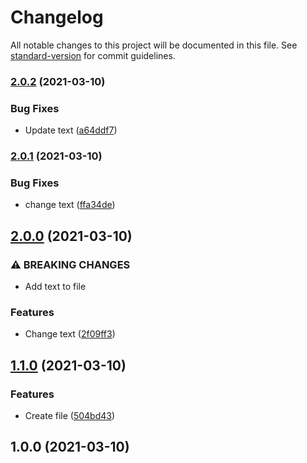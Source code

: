 # Changelog

All notable changes to this project will be documented in this file. See [standard-version](https://github.com/conventional-changelog/standard-version) for commit guidelines.

### [2.0.2](https://github.com/lellex/lellex-test-changelog/compare/v2.0.1...v2.0.2) (2021-03-10)


### Bug Fixes

* Update text ([a64ddf7](https://github.com/lellex/lellex-test-changelog/commit/a64ddf7c56ddb70a618bfea114d2c42bd6aff1c9))

### [2.0.1](https://github.com/lellex/lellex-test-changelog/compare/v2.0.0...v2.0.1) (2021-03-10)


### Bug Fixes

* change text ([ffa34de](https://github.com/lellex/lellex-test-changelog/commit/ffa34de2fac99c6defb8098751959213f6277c51))

## [2.0.0](https://github.com/lellex/lellex-test-changelog/compare/v1.1.0...v2.0.0) (2021-03-10)


### ⚠ BREAKING CHANGES

* Add text to file

### Features

* Change text ([2f09ff3](https://github.com/lellex/lellex-test-changelog/commit/2f09ff35a600b2acc53a458ece5fc47df51cc569))

## [1.1.0](https://github.com/lellex/lellex-test-changelog/compare/v1.0.0...v1.1.0) (2021-03-10)


### Features

* Create file ([504bd43](https://github.com/lellex/lellex-test-changelog/commit/504bd4307fdce9260a7c6141623645ead26d6d32))

## 1.0.0 (2021-03-10)
